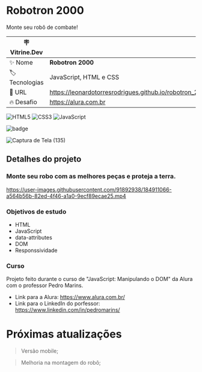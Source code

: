 # Robotron 2000

Monte seu robô de combate!

| :placard: Vitrine.Dev |     |
| -------------  | --- |
| :sparkles: Nome        | **Robotron 2000**
| :label: Tecnologias | JavaScript, HTML e CSS
| :rocket: URL         | https://leonardotorresrodrigues.github.io/robotron_2000/
| :fire: Desafio     | https://alura.com.br

![HTML5](https://img.shields.io/badge/html5-%23E34F26.svg?style=for-the-badge&logo=html5&logoColor=white)
![CSS3](https://img.shields.io/badge/css3-%231572B6.svg?style=for-the-badge&logo=css3&logoColor=white)
![JavaScript](https://img.shields.io/badge/javascript-%23323330.svg?style=for-the-badge&logo=javascript&logoColor=%23F7DF1E)

![badge](https://img.shields.io/badge/Version-1.5-green)

![Captura de Tela (135)](https://user-images.githubusercontent.com/91892938/184906775-814ddcd9-657b-416e-976e-c400ba6dfb5b.png#vitrinedev)

## Detalhes do projeto

### Monte seu robo com as melhores peças e proteja a terra.

https://user-images.githubusercontent.com/91892938/184911066-a564b56b-82ed-4f46-a1a0-9ecf89ecae25.mp4

### Objetivos de estudo
* HTML
* JavaScript
* data-attributes
* DOM
* Responssividade

### Curso
Projeto feito durante o curso de "JavaScript: Manipulando o DOM" da Alura com o professor Pedro Marins.
* Link para a Alura: https://www.alura.com.br/
* Link para o LinkedIn do porfessor: https://www.linkedin.com/in/pedromarins/

# Próximas atualizações
> Versão mobile;

> Melhoria na montagem do robô;
